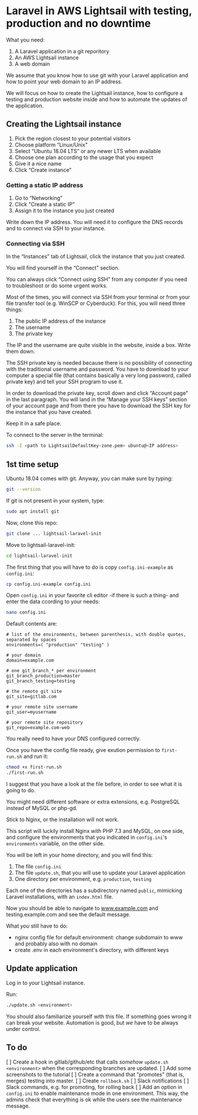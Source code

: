 # Laravel in AWS Lightsail with testing, production and no downtime

What you need:

1. A Laravel application in a git reporitory
2. An AWS Lightsail instance
3. A web domain

We assume that you know how to use git with your Laravel application
and how to point your web domain to an IP address.

We will focus on how to create the Lightsail instance, how to configure a testing
and production website inside and how to automate the updates of the application.

## Creating the Lightsail instance

1. Pick the region closest to your potential visitors
2. Choose platform “Linux/Unix"
3. Select “Ubuntu 18.04 LTS” or any newer LTS when available
4. Choose one plan according to the usage that you expect
5. Give it a nice name
6. Click “Create instance"

### Getting a static IP address

1. Go to “Networking”
2. Click "Create a static IP"
3. Assign it to the instance you just created

Write down the IP address. You will need it to configure the DNS records and to connect via SSH to your instance.

### Connecting via SSH

In the “Instances” tab of Lightsail, click the instance that you just created.

You will find yourself in the “Connect” section.

You can always click “Connect using SSH” from any computer if you need to troubleshoot or do some urgent works.

Most of the times, you will connect via SSH from your terminal or from your file transfer tool (e.g. WinSCP or Cyberduck). For this, you will need three things:

1. The public IP address of the instance
2. The username
3. The private key

The IP and the username are quite visible in the website, inside a box. Write them down.

The SSH private key is needed because there is no possibility of connecting with the traditional username and password. You have to download to your computer a special file (that contains basically a very long password, called private key) and tell your SSH program to use it.

In order to download the private key, scroll down and click “Account page” in the last paragraph. You will land in the “Manage your SSH keys” section of your account page and from there you have to download the SSH key for the instance that you have created.

Keep it in a safe place.

To connect to the server in the terminal:

```bash
ssh -I <path to LightsailDefaultKey-zone.pem> ubuntu@<IP address>
```

## 1st time setup

Ubuntu 18.04 comes with git. Anyway, you can make sure by typing:

```bash
git --version
```

If git is not present in your system, type:

```bash
sudo apt install git
```

Now, clone this repo:

```bash
git clone ... lightsail-laravel-init
```

Move to lightsail-laravel-init:

```bash
cd lightsail-laravel-init
```

The first thing that you will have to do is copy `config.ini-example` as `config.ini`:

```bash
cp config.ini-example config.ini
```

Open `config.ini` in your favorite cli editor -if there is such a thing- and enter the data ccording to your needs:

```bash
nano config.ini
```

Default contents are:

```
# list of the environments, between parenthesis, with double quotes, separated by spaces
environments=( "production" "testing" )

# your domain
domain=example.com

# one git_branch_* per environment
git_branch_production=master
git_branch_testing=testing

# the remote git site
git_site=gitlab.com

# your remote site username
git_user=myusername

# your remote site repository
git_repo=example.com-web
```

You really need to have your DNS configured correctly.

Once you have the config file ready, give exution permission to `first-run.sh` and run it:

```bash
chmod +x first-run.sh
./first-run.sh
```

I suggest that you have a look at the file before, in order to see what it is going to do.

You might need different software or extra extensions, e.g. PostgreSQL instead of MySQL or php-gd.

Stick to Nginx, or the installation will not work.

This script will luckily install Nginx with PHP 7.3 and MySQL, on one side, and configure the environments
that you indicated in `config.ini`'s `environments` variable, on the other side.

You will be left in your home directory, and you will find this:

1. The file `config.ini`
2. The file `update.sh`, that you will use to update your Laravel application
3. One directory per environment, e.g. `production`, `testing`

Each one of the directories has a subdirectory named `public`, mimicking Laravel installations, with an `index.html` file.

Now you should be able to navigate to www.example.com and testing.example.com and see the default message.

What _you_ still have to do:

- nginx config file for default environment: change subdomain to www and probably also with no domain
- create .env in each environment's directory, with different keys

## Update application

Log in to your Lightsail instance.

Run:

```bash
./update.sh <environment>
```

You should also familiarize yourself with this file. If something goes wrong it can break your website. Automation is good, but _we_ have to be always under control.

## To do

[ ] Create a hook in gitlab/github/etc that calls _somehow_ `update.sh <environment>` when the corresponding branches are updated.
[ ] Add some screenshots to the tutorial
[ ] Create a command that "promotes" (that is, merges) testing into master.
[ ] Create `rollback.sh`
[ ] Slack notifications
[ ] Slack commands, e.g. for promoting, for rolling back
[ ] Add an option in `config.ini` to enable maintenance mode in one environment. This way, the admins check that everything is ok while the users see the maintenance message.
